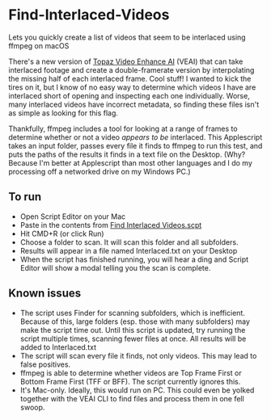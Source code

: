 # Find-Interlaced-Videos
Lets you quickly create a list of videos that seem to be interlaced using ffmpeg on macOS

There's a new version of [Topaz Video Enhance AI](https://topazlabs.com/video-enhance-ai/) (VEAI) that can take interlaced footage and create a double-framerate version by interpolating the missing half of each interlaced frame. Cool stuff! I wanted to kick the tires on it, but I know of no easy way to determine which videos I have are interlaced short of opening and inspecting each one individually. Worse, many interlaced videos have incorrect metadata, so finding these files isn't as simple as looking for this flag. 

Thankfully, ffmpeg includes a tool for looking at a range of frames to determine whether or not a video *appears to be* interlaced. This Applescript takes an input folder, passes every file it finds to ffmpeg to run this test, and puts the paths of the results it finds in a text file on the Desktop. (Why? Because I'm better at Applescript than most other languages and I do my processing off a networked drive on my Windows PC.)

## To run
* Open Script Editor on your Mac
* Paste in the contents from [Find Interlaced Videos.scpt](https://github.com/verbiate/Find-Interlaced-Videos/blob/main/Find%20Interlaced%20Videos.scpt)
* Hit CMD+R (or click Run)
* Choose a folder to scan. It will scan this folder and all subfolders.
* Results will appear in a file named Interlaced.txt on your Desktop
* When the script has finished running, you will hear a ding and Script Editor will show a modal telling you the scan is complete.

## Known issues
* The script uses Finder for scanning subfolders, which is inefficient. Because of this, large folders (esp. those with many subfolders) may make the script time out. Until this script is updated, try running the script multiple times, scanning fewer files at once. All results will be added to Interlaced.txt
* The script will scan every file it finds, not only videos. This may lead to false positives.
* ffmpeg is able to determine whether videos are Top Frame First or Bottom Frame First (TFF or BFF). The script currently ignores this.
* It's Mac-only. Ideally, this would run on PC. This could even be yolked together with the VEAI CLI to find files and process them in one fell swoop.
